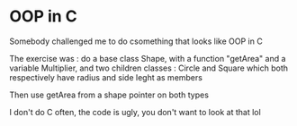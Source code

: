 # OOP in C

Somebody challenged me to do csomething that looks like OOP in C

The exercise was : do a base class Shape, with a function "getArea" and a variable Multiplier, and two children classes : Circle and Square which both respectively have radius and side leght as members

Then use getArea from a shape pointer on both types

I don't do C often, the code is ugly, you don't want to look at that lol